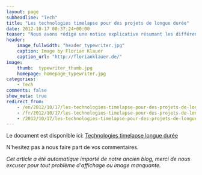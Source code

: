 ```yaml
---
layout: page
subheadline: "Tech"
title: "Les technologies timelapse pour des projets de longue durée"
date: 2012-10-17 00:37:24+00:00
teaser: "Nous avons rédigé une notice explicative résumant les différentes technologies disponible sur le marché pour réaliser des timelapse de longue durée (à partir d'un mois)."
header:
    image_fullwidth: "header_typewriter.jpg"
    caption: Image by Florian Klauer
    caption_url: "http://florianklauer.de/"
image:
    thumb:  typewriter_thumb.jpg
    homepage: homepage_typewriter.jpg
categories:
    - Tech
comments: false
show_meta: true
redirect_from:
    - /en/2012/10/17/les-technologies-timelapse-pour-des-projets-de-longue-duree/
    - /fr/2012/10/17/les-technologies-timelapse-pour-des-projets-de-longue-duree/
    - /2012/10/17/les-technologies-timelapse-pour-des-projets-de-longue-duree/
---
```


Le document est disponible ici: [Technologies timelapse longue durée](http://doc.webcampak.com/datasheet/Timelapse-Market-20121016-FR.pdf)

N'hesitez pas à nous faire part de vos commentaires.

_Cet article a été automatique importé de notre ancien blog, merci de nous excuser pour tout problème d'affichage ou image manquante._

